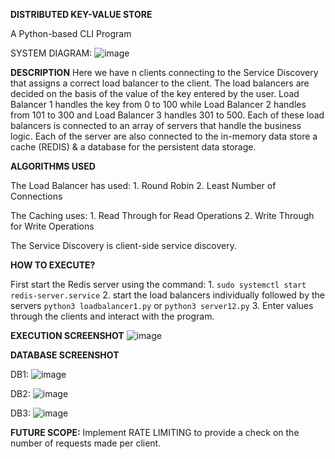 **DISTRIBUTED KEY-VALUE STORE**

A Python-based CLI Program

SYSTEM DIAGRAM:
![image](https://github.com/sbrc1996/Distributed-Key-Value-Store/assets/36306295/b3c4e591-a28a-47f8-9113-9f344c9f34b1)

**DESCRIPTION**
Here we have n clients connecting to the Service Discovery that assigns a correct load balancer to the client. The load balancers are decided on the basis of the value of the key entered by the user. 
Load Balancer 1 handles the key from 0 to 100 while Load Balancer 2 handles from 101 to 300 and Load Balancer 3 handles 301 to 500. 
Each of these load balancers is connected to an array of servers that handle the business logic.
Each of the server are also connected to the in-memory data store a cache (REDIS) & a database for the persistent data storage.


**ALGORITHMS USED**

The Load Balancer has used:
    1. Round Robin
    2. Least Number of Connections

The Caching uses:
    1. Read Through for Read Operations
    2. Write Through for Write Operations

The Service Discovery is client-side service discovery.

**HOW TO EXECUTE?**

First start the Redis server using the command: 
    1. `sudo systemctl start redis-server.service`
    2. start the load balancers individually followed by the servers
        `python3 loadbalancer1.py` or `python3 server12.py`
    3. Enter values through the clients and interact with the program.

**EXECUTION SCREENSHOT**
![image](https://github.com/sbrc1996/Distributed-Key-Value-Store/assets/36306295/a348cc03-2e87-4195-9d37-cb5aa79487de)

**DATABASE SCREENSHOT**

DB1: ![image](https://github.com/sbrc1996/Distributed-Key-Value-Store/assets/36306295/511b9a26-94f0-4471-a677-6655e1a06c9d)

DB2: ![image](https://github.com/sbrc1996/Distributed-Key-Value-Store/assets/36306295/11c185f6-d444-4b87-bdca-2ab0cb4ae616)

DB3: ![image](https://github.com/sbrc1996/Distributed-Key-Value-Store/assets/36306295/2faef879-0152-4f9a-9e39-4c0ffbc4ba85)



**FUTURE SCOPE:**
Implement RATE LIMITING to provide a check on the number of requests made per client.
